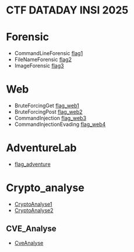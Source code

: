 # CTF DATADAY INSI 2025
# Forensic
* CommandLineForensic [flag1](https://github.com/SitrakaResearchAndPOC/CTF_INSI_2025/blob/main/flag1.md)
* FileNameForensic [flag2](https://github.com/SitrakaResearchAndPOC/CTF_INSI_2025/blob/main/flag2.md)
* ImageForensic [flag3](https://github.com/SitrakaResearchAndPOC/CTF_INSI_2025/blob/main/flag3.md) 

# Web
* BruteForcingGet [flag_web1](https://github.com/SitrakaResearchAndPOC/CTF_INSI_2025/blob/main/flag_web1.md)
* BruteForcingPost [flag_web2](https://github.com/SitrakaResearchAndPOC/CTF_INSI_2025/blob/main/flag_web2.md)
* CommandInjection [flag_web3](https://github.com/SitrakaResearchAndPOC/CTF_INSI_2025/blob/main/flag_web3.md)
* CommandInjectionEvading [flag_web4](https://github.com/SitrakaResearchAndPOC/CTF_INSI_2025/blob/main/flag_web4.md)

# AdventureLab
* [flag_adventure](https://github.com/SitrakaResearchAndPOC/CTF_INSI_2025/blob/main/flag_adventure.md)

# Crypto_analyse
* [CryptoAnalyse1](https://github.com/SitrakaResearchAndPOC/CTF_INSI_2025/blob/main/analysis_crypto1.md)
* [CryptoAnalyse2](https://github.com/SitrakaResearchAndPOC/CTF_INSI_2025/blob/main/analysis_crypto2.md)
## CVE_Analyse
* [CveAnalyse](https://github.com/SitrakaResearchAndPOC/CTF_INSI_2025/blob/main/analysis_cve.md)
